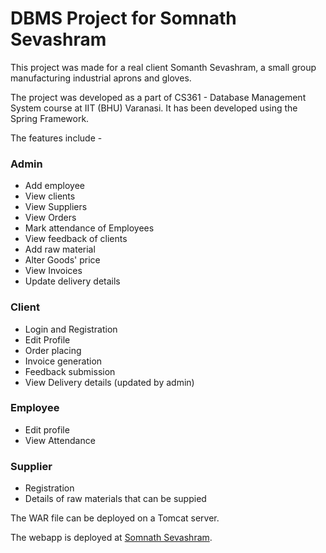 DBMS Project for Somnath Sevashram
===================================

This project was made for a real client Somanth Sevashram, a small group manufacturing industrial aprons and gloves.

The project was developed as a part of CS361 - Database Management System course at IIT (BHU) Varanasi. It has been developed using the Spring Framework.

The features include - 

### Admin
* Add employee
* View clients
* View Suppliers
* View Orders
* Mark attendance of Employees
* View feedback of clients
* Add raw material
* Alter Goods' price
* View Invoices
* Update delivery details

### Client
* Login and Registration
* Edit Profile
* Order placing
* Invoice generation
* Feedback submission
* View Delivery details (updated by admin)


### Employee
* Edit profile
* View Attendance

### Supplier
* Registration
* Details of raw materials that can be suppied

The WAR file can be deployed on a Tomcat server.

The webapp is deployed at [Somnath Sevashram](https://somnathsevashram.herokuapp.com/).
